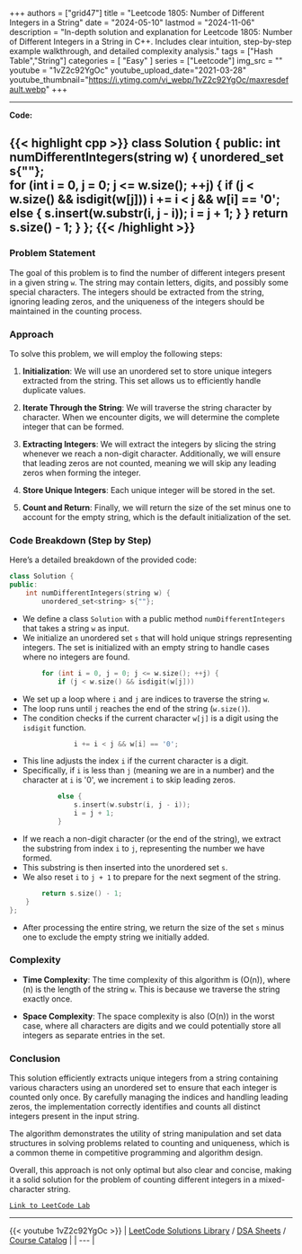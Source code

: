 
+++
authors = ["grid47"]
title = "Leetcode 1805: Number of Different Integers in a String"
date = "2024-05-10"
lastmod = "2024-11-06"
description = "In-depth solution and explanation for Leetcode 1805: Number of Different Integers in a String in C++. Includes clear intuition, step-by-step example walkthrough, and detailed complexity analysis."
tags = ["Hash Table","String"]
categories = [
    "Easy"
]
series = ["Leetcode"]
img_src = ""
youtube = "1vZ2c92YgOc"
youtube_upload_date="2021-03-28"
youtube_thumbnail="https://i.ytimg.com/vi_webp/1vZ2c92YgOc/maxresdefault.webp"
+++



---
**Code:**

{{< highlight cpp >}}
class Solution {
public:
    int numDifferentIntegers(string w) {
        unordered_set<string> s{""};    
        for (int i = 0, j = 0; j <= w.size(); ++j) {
            if (j < w.size() && isdigit(w[j]))
                i += i < j && w[i] == '0';
            else {
                s.insert(w.substr(i, j - i));
                i = j + 1;
            }
        }
        return s.size() - 1;
    }
};
{{< /highlight >}}
---

### Problem Statement

The goal of this problem is to find the number of different integers present in a given string `w`. The string may contain letters, digits, and possibly some special characters. The integers should be extracted from the string, ignoring leading zeros, and the uniqueness of the integers should be maintained in the counting process.

### Approach

To solve this problem, we will employ the following steps:

1. **Initialization**: We will use an unordered set to store unique integers extracted from the string. This set allows us to efficiently handle duplicate values.

2. **Iterate Through the String**: We will traverse the string character by character. When we encounter digits, we will determine the complete integer that can be formed.

3. **Extracting Integers**: We will extract the integers by slicing the string whenever we reach a non-digit character. Additionally, we will ensure that leading zeros are not counted, meaning we will skip any leading zeros when forming the integer.

4. **Store Unique Integers**: Each unique integer will be stored in the set.

5. **Count and Return**: Finally, we will return the size of the set minus one to account for the empty string, which is the default initialization of the set.

### Code Breakdown (Step by Step)

Here’s a detailed breakdown of the provided code:

```cpp
class Solution {
public:
    int numDifferentIntegers(string w) {
        unordered_set<string> s{""};    
```
- We define a class `Solution` with a public method `numDifferentIntegers` that takes a string `w` as input.
- We initialize an unordered set `s` that will hold unique strings representing integers. The set is initialized with an empty string to handle cases where no integers are found.

```cpp
        for (int i = 0, j = 0; j <= w.size(); ++j) {
            if (j < w.size() && isdigit(w[j]))
```
- We set up a loop where `i` and `j` are indices to traverse the string `w`.
- The loop runs until `j` reaches the end of the string (`w.size()`).
- The condition checks if the current character `w[j]` is a digit using the `isdigit` function.

```cpp
                i += i < j && w[i] == '0';
```
- This line adjusts the index `i` if the current character is a digit.
- Specifically, if `i` is less than `j` (meaning we are in a number) and the character at `i` is '0', we increment `i` to skip leading zeros.
  
```cpp
            else {
                s.insert(w.substr(i, j - i));
                i = j + 1;
            }
```
- If we reach a non-digit character (or the end of the string), we extract the substring from index `i` to `j`, representing the number we have formed.
- This substring is then inserted into the unordered set `s`.
- We also reset `i` to `j + 1` to prepare for the next segment of the string.

```cpp
        return s.size() - 1;
    }
};
```
- After processing the entire string, we return the size of the set `s` minus one to exclude the empty string we initially added.

### Complexity

- **Time Complexity**: The time complexity of this algorithm is \(O(n)\), where \(n\) is the length of the string `w`. This is because we traverse the string exactly once.
  
- **Space Complexity**: The space complexity is also \(O(n)\) in the worst case, where all characters are digits and we could potentially store all integers as separate entries in the set.

### Conclusion

This solution efficiently extracts unique integers from a string containing various characters using an unordered set to ensure that each integer is counted only once. By carefully managing the indices and handling leading zeros, the implementation correctly identifies and counts all distinct integers present in the input string.

The algorithm demonstrates the utility of string manipulation and set data structures in solving problems related to counting and uniqueness, which is a common theme in competitive programming and algorithm design. 

Overall, this approach is not only optimal but also clear and concise, making it a solid solution for the problem of counting different integers in a mixed-character string.

[`Link to LeetCode Lab`](https://leetcode.com/problems/number-of-different-integers-in-a-string/description/)

---
{{< youtube 1vZ2c92YgOc >}}
| [LeetCode Solutions Library](https://grid47.xyz/leetcode/) / [DSA Sheets](https://grid47.xyz/sheets/) / [Course Catalog](https://grid47.xyz/courses/) |
| --- |
